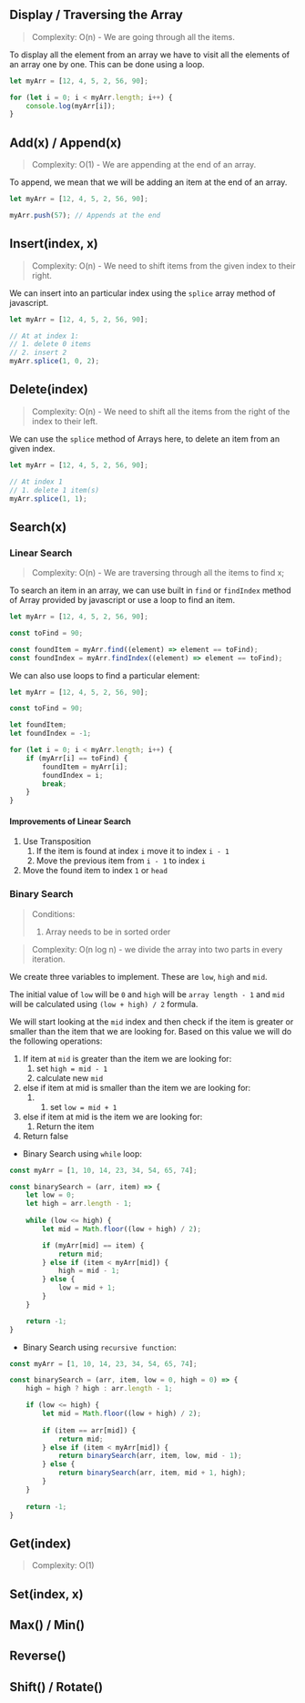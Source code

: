 
## Display / Traversing the Array

> Complexity: O(n) - We are going through all the items.

To display all the element from an array we have to visit all the elements of an array one by one. This can be done using a loop.

```javascript
let myArr = [12, 4, 5, 2, 56, 90];

for (let i = 0; i < myArr.length; i++) {
	console.log(myArr[i]);
}
```

## Add(x) / Append(x)

> Complexity: O(1) - We are appending at the end of an array. 

To append, we mean that we will be adding an item at the end of an array.

```javascript
let myArr = [12, 4, 5, 2, 56, 90];

myArr.push(57); // Appends at the end
```

## Insert(index, x)

> Complexity: O(n) - We need to shift items from the given index to their right.

We can insert into an particular index using the `splice` array method of javascript.

```javascript
let myArr = [12, 4, 5, 2, 56, 90];

// At at index 1:
// 1. delete 0 items
// 2. insert 2
myArr.splice(1, 0, 2);
```

## Delete(index)

> Complexity: O(n) - We need to shift all the items from the right of the index to their left.

We can use the `splice` method of Arrays here, to delete an item from an given index.

```javascript
let myArr = [12, 4, 5, 2, 56, 90];

// At index 1
// 1. delete 1 item(s)
myArr.splice(1, 1);
```

## Search(x)

### Linear Search

> Complexity: O(n) - We are traversing through all the items to find x;

To search an item in an array, we can use built in `find` or `findIndex` method of Array provided by javascript or use a loop to find an item.

```javascript
let myArr = [12, 4, 5, 2, 56, 90];

const toFind = 90;

const foundItem = myArr.find((element) => element == toFind);
const foundIndex = myArr.findIndex((element) => element == toFind);
```

We can also use loops to find a particular element:

```javascript
let myArr = [12, 4, 5, 2, 56, 90];

const toFind = 90;

let foundItem;
let foundIndex = -1;

for (let i = 0; i < myArr.length; i++) {
	if (myArr[i] == toFind) {
		foundItem = myArr[i];
		foundIndex = i;
		break;
	}
}
```

#### Improvements of Linear Search

1. Use Transposition
	1. If the item is found at index `i` move it to index `i - 1`
	2. Move the previous item from `i - 1` to index `i`
2. Move the found item to index `1` or `head`

### Binary Search
> Conditions:
> 1. Array needs to be in sorted order

> Complexity: O(n log n) - we divide the array into two parts in every iteration.

We create three variables to implement. These are `low`, `high` and `mid`. 

The initial value of `low` will be `0` and `high` will be `array length - 1` and `mid` will be calculated using `(low + high) / 2` formula.

We will start looking at the `mid` index and then check if the item is greater or smaller than the item that we are looking for. Based on this value we will do the following operations:
1. If item at `mid` is greater than the item we are looking for:
	1. set `high = mid - 1`
	2. calculate new `mid`
2. else if item at mid is smaller than the item we are looking for:
	1. 1. set `low = mid + 1`
3. else if item at mid is the item we are looking for:
	1. Return the item
4. Return false

- Binary Search using `while` loop:

```javascript
const myArr = [1, 10, 14, 23, 34, 54, 65, 74];

const binarySearch = (arr, item) => {
	let low = 0;
	let high = arr.length - 1;
	
	while (low <= high) {
		let mid = Math.floor((low + high) / 2);

		if (myArr[mid] == item) {
			return mid;
		} else if (item < myArr[mid]) {
			high = mid - 1;
		} else {
			low = mid + 1;
		}
	}

	return -1;
}
```

- Binary Search using `recursive function`:

```javascript
const myArr = [1, 10, 14, 23, 34, 54, 65, 74];

const binarySearch = (arr, item, low = 0, high = 0) => {
	high = high ? high : arr.length - 1;

	if (low <= high) {
		let mid = Math.floor((low + high) / 2);
		
		if (item == arr[mid]) {
			return mid;
		} else if (item < myArr[mid]) {
			return binarySearch(arr, item, low, mid - 1);
		} else {
			return binarySearch(arr, item, mid + 1, high);
		}
	}
	
	return -1;
}
```


## Get(index)

> Complexity: O(1)



## Set(index, x)

## Max() / Min()

## Reverse()

## Shift() / Rotate()
